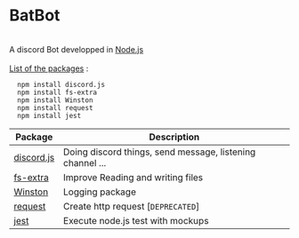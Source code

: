 # BatBot
\
A discord Bot developped in [Node.js][node-js-link] \
\
<u>List of the packages</u> :

```SHELL
  npm install discord.js
  npm install fs-extra
  npm install Winston
  npm install request
  npm install jest
```

|            Package            |                        Description                        |
| ----------------------------- |  -------------------------------------------------------  |
| [discord.js][discord-js-link] | Doing discord things, send message, listening channel ... |
| [fs-extra][fs-extra-link]     | Improve Reading and writing files                         |
| [Winston][winston-link]       | Logging package                                           |
| [request][request-link]       | Create http request [`DEPRECATED`]                        |
| [jest][jest-link]             | Execute node.js test with mockups                         |


[//]: # (Referenced links that can be used instead of putting links everywhere)

   [git-repo-link]: <https://github.com/KioHugo/BatBot>
   [node-js-link]: <https://nodejs.org/en/>
   [discord-js-link]: <https://discord.js.org/#/docs/main/stable/general/welcome>
   [winston-link]: <https://github.com/winstonjs/winston/tree/2.x>
   [fs-extra-link]: <https://www.npmjs.com/package/fs-extra>
   [request-link]: <https://www.npmjs.com/package/request>
   [jest-link]: <https://jestjs.io/en/>